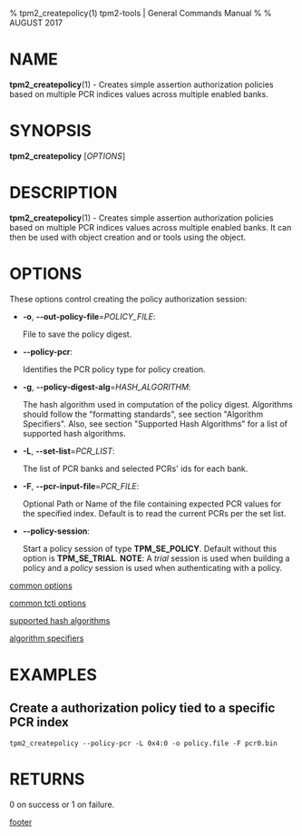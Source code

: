 % tpm2_createpolicy(1) tpm2-tools | General Commands Manual
%
% AUGUST 2017

# NAME

**tpm2_createpolicy**(1) - Creates simple assertion authorization policies based on
multiple PCR indices values across multiple enabled banks.

# SYNOPSIS

**tpm2_createpolicy** [*OPTIONS*]

# DESCRIPTION

**tpm2_createpolicy**(1) - Creates simple assertion authorization policies based on
multiple PCR indices values across multiple enabled banks. It can then be used with
object creation and or tools using the object.

# OPTIONS

These options control creating the policy authorization session:

  * **-o**, **--out-policy-file**=_POLICY\_FILE_:

    File to save the policy digest.

  * **--policy-pcr**:

    Identifies the PCR policy type for policy creation.

  * **-g**, **--policy-digest-alg**=_HASH\_ALGORITHM_:

    The hash algorithm used in computation of the policy digest. Algorithms
    should follow the "formatting standards", see section "Algorithm Specifiers".
    Also, see section "Supported Hash Algorithms" for a list of supported hash
    algorithms.

  * **-L**, **--set-list**=_PCR\_LIST_:

    The list of PCR banks and selected PCRs' ids for each bank.

  * **-F**, **--pcr-input-file**=_PCR\_FILE_:

    Optional Path or Name of the file containing expected PCR values for the
    specified index. Default is to read the current PCRs per the set list.

  * **--policy-session**:

    Start a policy session of type **TPM_SE_POLICY**. Default without this option
    is **TPM_SE_TRIAL**.
    **NOTE**: A *trial* session is used when building a policy and a *policy*
    session is used when authenticating with a policy.

[common options](common/options.md)

[common tcti options](common/tcti.md)

[supported hash algorithms](common/hash.md)

[algorithm specifiers](common/alg.md)

# EXAMPLES

## Create a authorization policy tied to a specific PCR index
```
tpm2_createpolicy --policy-pcr -L 0x4:0 -o policy.file -F pcr0.bin
```

# RETURNS

0 on success or 1 on failure.

[footer](common/footer.md)
